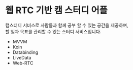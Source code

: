 # 웹 RTC 기반 캠 스터디 어플 

캠스터디 서비스로 사람들과 함께 공부 할 수 있는 공간을 제공하며, </br>
할 일과 목표를 관리할 수 있는 스터디 서비스입니다.

* MVVM
* Koin
* Databinding
* LiveData
* Web-RTC


